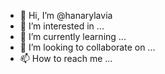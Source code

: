 - 👋 Hi, I’m @hanarylavia
- 👀 I’m interested in ...
- 🌱 I’m currently learning ...
- 💞️ I’m looking to collaborate on ...
- 📫 How to reach me ...

<!---
hanarylavia/hanarylavia is a ✨ special ✨ repository because its `README.md` (this file) appears on your GitHub profile.
You can click the Preview link to take a look at your changes.
--->
